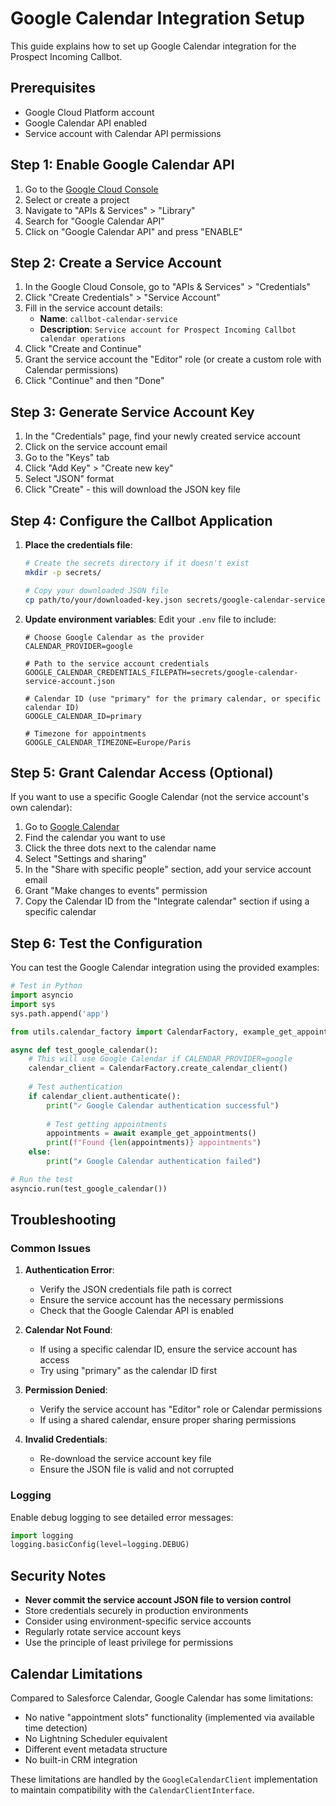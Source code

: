 # Google Calendar Integration Setup

This guide explains how to set up Google Calendar integration for the Prospect Incoming Callbot.

## Prerequisites

- Google Cloud Platform account
- Google Calendar API enabled
- Service account with Calendar API permissions

## Step 1: Enable Google Calendar API

1. Go to the [Google Cloud Console](https://console.cloud.google.com/)
2. Select or create a project
3. Navigate to "APIs & Services" > "Library"
4. Search for "Google Calendar API"
5. Click on "Google Calendar API" and press "ENABLE"

## Step 2: Create a Service Account

1. In the Google Cloud Console, go to "APIs & Services" > "Credentials"
2. Click "Create Credentials" > "Service Account"
3. Fill in the service account details:
   - **Name**: `callbot-calendar-service`
   - **Description**: `Service account for Prospect Incoming Callbot calendar operations`
4. Click "Create and Continue"
5. Grant the service account the "Editor" role (or create a custom role with Calendar permissions)
6. Click "Continue" and then "Done"

## Step 3: Generate Service Account Key

1. In the "Credentials" page, find your newly created service account
2. Click on the service account email
3. Go to the "Keys" tab
4. Click "Add Key" > "Create new key"
5. Select "JSON" format
6. Click "Create" - this will download the JSON key file

## Step 4: Configure the Callbot Application

1. **Place the credentials file**:
   ```bash
   # Create the secrets directory if it doesn't exist
   mkdir -p secrets/
   
   # Copy your downloaded JSON file
   cp path/to/your/downloaded-key.json secrets/google-calendar-service-account.json
   ```

2. **Update environment variables**:
   Edit your `.env` file to include:
   ```env
   # Choose Google Calendar as the provider
   CALENDAR_PROVIDER=google
   
   # Path to the service account credentials
   GOOGLE_CALENDAR_CREDENTIALS_FILEPATH=secrets/google-calendar-service-account.json
   
   # Calendar ID (use "primary" for the primary calendar, or specific calendar ID)
   GOOGLE_CALENDAR_ID=primary
   
   # Timezone for appointments
   GOOGLE_CALENDAR_TIMEZONE=Europe/Paris
   ```

## Step 5: Grant Calendar Access (Optional)

If you want to use a specific Google Calendar (not the service account's own calendar):

1. Go to [Google Calendar](https://calendar.google.com/)
2. Find the calendar you want to use
3. Click the three dots next to the calendar name
4. Select "Settings and sharing"
5. In the "Share with specific people" section, add your service account email
6. Grant "Make changes to events" permission
7. Copy the Calendar ID from the "Integrate calendar" section if using a specific calendar

## Step 6: Test the Configuration

You can test the Google Calendar integration using the provided examples:

```python
# Test in Python
import asyncio
import sys
sys.path.append('app')

from utils.calendar_factory import CalendarFactory, example_get_appointments

async def test_google_calendar():
    # This will use Google Calendar if CALENDAR_PROVIDER=google
    calendar_client = CalendarFactory.create_calendar_client()
    
    # Test authentication
    if calendar_client.authenticate():
        print("✓ Google Calendar authentication successful")
        
        # Test getting appointments
        appointments = await example_get_appointments()
        print(f"Found {len(appointments)} appointments")
    else:
        print("✗ Google Calendar authentication failed")

# Run the test
asyncio.run(test_google_calendar())
```

## Troubleshooting

### Common Issues

1. **Authentication Error**: 
   - Verify the JSON credentials file path is correct
   - Ensure the service account has the necessary permissions
   - Check that the Google Calendar API is enabled

2. **Calendar Not Found**:
   - If using a specific calendar ID, ensure the service account has access
   - Try using "primary" as the calendar ID first

3. **Permission Denied**:
   - Verify the service account has "Editor" role or Calendar permissions
   - If using a shared calendar, ensure proper sharing permissions

4. **Invalid Credentials**:
   - Re-download the service account key file
   - Ensure the JSON file is valid and not corrupted

### Logging

Enable debug logging to see detailed error messages:

```python
import logging
logging.basicConfig(level=logging.DEBUG)
```

## Security Notes

- **Never commit the service account JSON file to version control**
- Store credentials securely in production environments
- Consider using environment-specific service accounts
- Regularly rotate service account keys
- Use the principle of least privilege for permissions

## Calendar Limitations

Compared to Salesforce Calendar, Google Calendar has some limitations:

- No native "appointment slots" functionality (implemented via available time detection)
- No Lightning Scheduler equivalent
- Different event metadata structure
- No built-in CRM integration

These limitations are handled by the `GoogleCalendarClient` implementation to maintain compatibility with the `CalendarClientInterface`.
